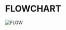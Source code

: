 FLOWCHART
===

![FLOW](https://user-images.githubusercontent.com/10173320/81495193-b6760300-92d8-11ea-801c-4f237be1a6f3.png)
